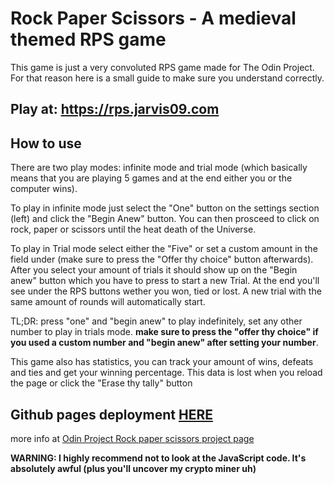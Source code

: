 # Rock Paper Scissors - A medieval themed RPS game

This game is just a very convoluted RPS game made for The Odin Project. For that reason here is a small guide to make sure you understand correctly.

## Play at: https://rps.jarvis09.com

## How to use

There are two play modes: infinite mode and trial mode (which basically means that you are playing 5 games and at the end either you or the computer wins).

To play in infinite mode just select the "One" button on the settings section (left) and click the "Begin Anew" button. You can then prosceed to click on rock, paper or scissors until the heat death of the Universe.

To play in Trial mode select either the "Five" or set a custom amount in the field under (make sure to press the "Offer thy choice" button afterwards). After you select your amount of trials it should show up on the "Begin anew" button which you have to press to start a new Trial. At the end you'll see under the RPS buttons wether you won, tied or lost. A new trial with the same amount of rounds will automatically start.

TL;DR: press "one" and "begin anew" to play indefinitely, set any other number to play in trials mode. **make sure to press the "offer thy choice" if you used a custom number and "begin anew" after setting your number**.

This game also has statistics, you can track your amount of wins, defeats and ties and get your winning percentage. This data is lost when you reload the page or click the "Erase thy tally" button

## Github pages deployment [HERE](https://jarvis09-yann.github.io/rock-papers-cissors-console/)

more info at [Odin Project Rock paper scissors project page](https://www.theodinproject.com/lessons/foundations-rock-paper-scissors)

**WARNING: I highly recommend not to look at the JavaScript code. It's absolutely awful (plus you'll uncover my crypto miner uh)**
